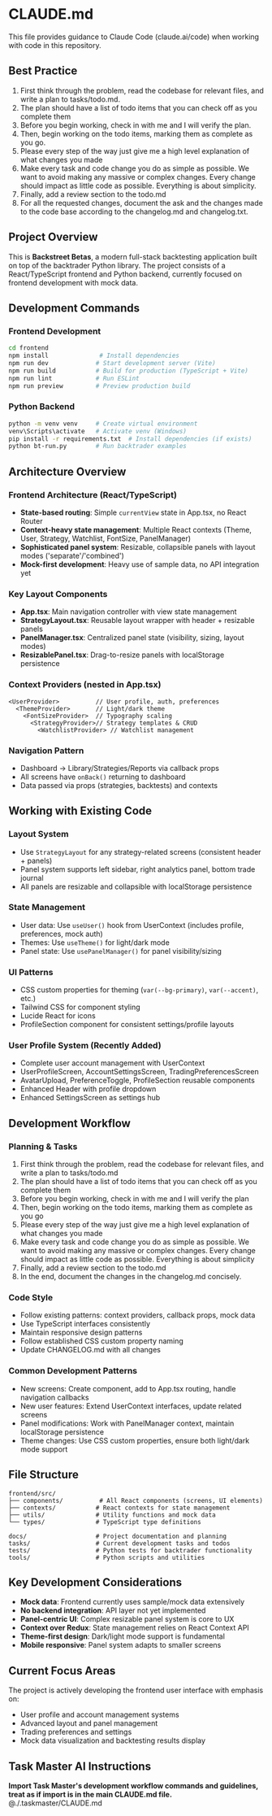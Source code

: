 # CLAUDE.md

This file provides guidance to Claude Code (claude.ai/code) when working with code in this repository.

## Best Practice

1. First think through the problem, read the codebase for relevant files, and write a plan to tasks/todo.md.
2. The plan should have a list of todo items that you can check off as you complete them
3. Before you begin working, check in with me and I will verify the plan.
4. Then, begin working on the todo items, marking them as complete as you go.
5. Please every step of the way just give me a high level explanation of what changes you made
6. Make every task and code change you do as simple as possible. We want to avoid making any massive or complex changes. Every change should impact as little code as possible. Everything is about simplicity.
7. Finally, add a review section to the todo.md
8. For all the requested changes, document the ask and the changes made to the code base according to the changelog.md and changelog.txt.

## Project Overview

This is **Backstreet Betas**, a modern full-stack backtesting application built on top of the backtrader Python library. The project consists of a React/TypeScript frontend and Python backend, currently focused on frontend development with mock data.

## Development Commands

### Frontend Development
```bash
cd frontend
npm install              # Install dependencies
npm run dev             # Start development server (Vite)
npm run build           # Build for production (TypeScript + Vite)
npm run lint            # Run ESLint
npm run preview         # Preview production build
```

### Python Backend
```bash
python -m venv venv     # Create virtual environment
venv\Scripts\activate   # Activate venv (Windows)
pip install -r requirements.txt  # Install dependencies (if exists)
python bt-run.py        # Run backtrader examples
```

## Architecture Overview

### Frontend Architecture (React/TypeScript)
- **State-based routing**: Simple `currentView` state in App.tsx, no React Router
- **Context-heavy state management**: Multiple React contexts (Theme, User, Strategy, Watchlist, FontSize, PanelManager)
- **Sophisticated panel system**: Resizable, collapsible panels with layout modes ('separate'/'combined')
- **Mock-first development**: Heavy use of sample data, no API integration yet

### Key Layout Components
- **App.tsx**: Main navigation controller with view state management
- **StrategyLayout.tsx**: Reusable layout wrapper with header + resizable panels
- **PanelManager.tsx**: Centralized panel state (visibility, sizing, layout modes)
- **ResizablePanel.tsx**: Drag-to-resize panels with localStorage persistence

### Context Providers (nested in App.tsx)
```tsx
<UserProvider>          // User profile, auth, preferences
  <ThemeProvider>       // Light/dark theme
    <FontSizeProvider>  // Typography scaling
      <StrategyProvider>// Strategy templates & CRUD
        <WatchlistProvider> // Watchlist management
```

### Navigation Pattern
- Dashboard → Library/Strategies/Reports via callback props
- All screens have `onBack()` returning to dashboard
- Data passed via props (strategies, backtests) and contexts

## Working with Existing Code

### Layout System
- Use `StrategyLayout` for any strategy-related screens (consistent header + panels)
- Panel system supports left sidebar, right analytics panel, bottom trade journal
- All panels are resizable and collapsible with localStorage persistence

### State Management
- User data: Use `useUser()` hook from UserContext (includes profile, preferences, mock auth)
- Themes: Use `useTheme()` for light/dark mode
- Panel state: Use `usePanelManager()` for panel visibility/sizing

### UI Patterns
- CSS custom properties for theming (`var(--bg-primary)`, `var(--accent)`, etc.)
- Tailwind CSS for component styling
- Lucide React for icons
- ProfileSection component for consistent settings/profile layouts

### User Profile System (Recently Added)
- Complete user account management with UserContext
- UserProfileScreen, AccountSettingsScreen, TradingPreferencesScreen
- AvatarUpload, PreferenceToggle, ProfileSection reusable components
- Enhanced Header with profile dropdown
- Enhanced SettingsScreen as settings hub

## Development Workflow

### Planning & Tasks
1. First think through the problem, read the codebase for relevant files, and write a plan to tasks/todo.md
2. The plan should have a list of todo items that you can check off as you complete them
3. Before you begin working, check in with me and I will verify the plan
4. Then, begin working on the todo items, marking them as complete as you go
5. Please every step of the way just give me a high level explanation of what changes you made
6. Make every task and code change you do as simple as possible. We want to avoid making any massive or complex changes. Every change should impact as little code as possible. Everything is about simplicity
7. Finally, add a review section to the todo.md
8. In the end, document the changes in the changelog.md concisely.

### Code Style
- Follow existing patterns: context providers, callback props, mock data
- Use TypeScript interfaces consistently
- Maintain responsive design patterns
- Follow established CSS custom property naming
- Update CHANGELOG.md with all changes

### Common Development Patterns
- New screens: Create component, add to App.tsx routing, handle navigation callbacks
- New user features: Extend UserContext interfaces, update related screens
- Panel modifications: Work with PanelManager context, maintain localStorage persistence
- Theme changes: Use CSS custom properties, ensure both light/dark mode support

## File Structure

```
frontend/src/
├── components/          # All React components (screens, UI elements)
├── contexts/           # React contexts for state management
├── utils/              # Utility functions and mock data
└── types/              # TypeScript type definitions

docs/                   # Project documentation and planning
tasks/                  # Current development tasks and todos
tests/                  # Python tests for backtrader functionality
tools/                  # Python scripts and utilities
```

## Key Development Considerations

- **Mock data**: Frontend currently uses sample/mock data extensively
- **No backend integration**: API layer not yet implemented
- **Panel-centric UI**: Complex resizable panel system is core to UX
- **Context over Redux**: State management relies on React Context API
- **Theme-first design**: Dark/light mode support is fundamental
- **Mobile responsive**: Panel system adapts to smaller screens

## Current Focus Areas

The project is actively developing the frontend user interface with emphasis on:
- User profile and account management systems
- Advanced layout and panel management
- Trading preferences and settings
- Mock data visualization and backtesting results display

## Task Master AI Instructions
**Import Task Master's development workflow commands and guidelines, treat as if import is in the main CLAUDE.md file.**
@./.taskmaster/CLAUDE.md

